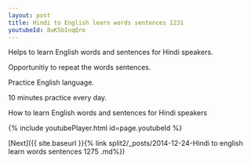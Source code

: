 ```yaml
---
layout: post
title: Hindi to English learn words sentences 1231 
youtubeId: 8uK5bInqQro
---
```

 
 
Helps to learn English words and sentences for Hindi speakers.

Opportunitiy to repeat the words sentences. 

Practice English language. 
 
10 minutes practice every day. 
 
How to learn English words and sentences for Hindi speakers 
 
{% include youtubePlayer.html id=page.youtubeId %}
 
 
[Next]({{ site.baseurl }}{% link  split2/_posts/2014-12-24-Hindi to english learn words sentences 1275 .md%})
 
